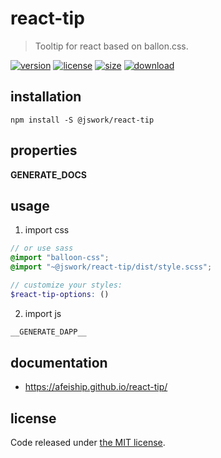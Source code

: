 # react-tip
> Tooltip for react based on ballon.css.

[![version][version-image]][version-url]
[![license][license-image]][license-url]
[![size][size-image]][size-url]
[![download][download-image]][download-url]

## installation
```shell
npm install -S @jswork/react-tip
```

## properties
__GENERATE_DOCS__

## usage
1. import css
  ```scss
  // or use sass
  @import "balloon-css";
  @import "~@jswork/react-tip/dist/style.scss";

  // customize your styles:
  $react-tip-options: ()
  ```
2. import js
  ```js
__GENERATE_DAPP__
  ```

## documentation
- https://afeiship.github.io/react-tip/


## license
Code released under [the MIT license](https://github.com/afeiship/react-tip/blob/master/LICENSE.txt).

[version-image]: https://img.shields.io/npm/v/@jswork/react-tip
[version-url]: https://npmjs.org/package/@jswork/react-tip

[license-image]: https://img.shields.io/npm/l/@jswork/react-tip
[license-url]: https://github.com/afeiship/react-tip/blob/master/LICENSE.txt

[size-image]: https://img.shields.io/bundlephobia/minzip/@jswork/react-tip
[size-url]: https://github.com/afeiship/react-tip/blob/master/dist/react-tip.min.js

[download-image]: https://img.shields.io/npm/dm/@jswork/react-tip
[download-url]: https://www.npmjs.com/package/@jswork/react-tip
